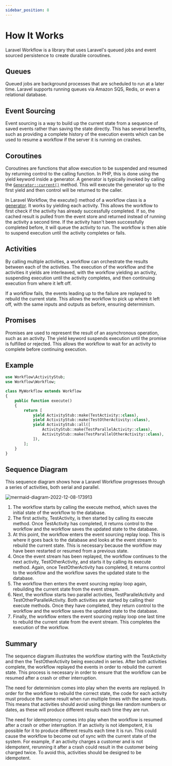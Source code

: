 ```yaml
---
sidebar_position: 8
---
```


# How It Works

Laravel Workflow is a library that uses Laravel's queued jobs and event sourced persistence to create durable coroutines.

## Queues

Queued jobs are background processes that are scheduled to run at a later time. Laravel supports running queues via Amazon SQS, Redis, or even a relational database.

## Event Sourcing

Event sourcing is a way to build up the current state from a sequence of saved events rather than saving the state directly. This has several benefits, such as providing a complete history of the execution events which can be used to resume a workflow if the server it is running on crashes.

## Coroutines

Coroutines are functions that allow execution to be suspended and resumed by returning control to the calling function. In PHP, this is done using the yield keyword inside a generator. A generator is typically invoked by calling the [`Generator::current()`](https://www.php.net/manual/en/generator.current.php) method. This will execute the generator up to the first yield and then control will be returned to the caller.

In Laravel Workflow, the execute() method of a workflow class is a [generator](https://www.php.net/manual/en/language.generators.syntax.php). It works by yielding each activity. This allows the workflow to first check if the activity has already successfully completed. If so, the cached result is pulled from the event store and returned instead of running the activity a second time. If the activity hasn't been successfully completed before, it will queue the activity to run. The workflow is then able to suspend execution until the activity completes or fails.

## Activities

By calling multiple activities, a workflow can orchestrate the results between each of the activities. The execution of the workflow and the activities it yields are interleaved, with the workflow yielding an activity, suspending execution until the activity completes, and then continuing execution from where it left off.

If a workflow fails, the events leading up to the failure are replayed to rebuild the current state. This allows the workflow to pick up where it left off, with the same inputs and outputs as before, ensuring determinism.

## Promises

Promises are used to represent the result of an asynchronous operation, such as an activity. The yield keyword suspends execution until the promise is fulfilled or rejected. This allows the workflow to wait for an activity to complete before continuing execution.

## Example

```php
use Workflow\ActivityStub;
use Workflow\Workflow;

class MyWorkflow extends Workflow
{
    public function execute()
    {
        return [
            yield ActivityStub::make(TestActivity::class),
            yield ActivityStub::make(TestOtherActivity::class),
            yield ActivityStub::all([
                ActivityStub::make(TestParallelActivity::class),
                ActivityStub::make(TestParallelOtherActivity::class),
            ]),
        ];
    }
}
```

## Sequence Diagram

This sequence diagram shows how a Laravel Workflow progresses through a series of activities, both serial and parallel.

![mermaid-diagram-2022-12-08-173913](https://user-images.githubusercontent.com/1130888/206589649-8fc0044d-8089-45a7-a30f-e1bcbb5115cd.png)

1. The workflow starts by calling the execute method, which saves the initial state of the workflow to the database.
2. The first activity, TestActivity, is then started by calling its execute method. Once TestActivity has completed, it returns control to the workflow and the workflow saves the updated state to the database.
3. At this point, the workflow enters the event sourcing replay loop. This is where it goes back to the database and looks at the event stream to rebuild the current state. This is necessary because the workflow may have been restarted or resumed from a previous state.
4. Once the event stream has been replayed, the workflow continues to the next activity, TestOtherActivity, and starts it by calling its execute method. Again, once TestOtherActivity has completed, it returns control to the workflow and the workflow saves the updated state to the database.
5. The workflow then enters the event sourcing replay loop again, rebuilding the current state from the event stream.
6. Next, the workflow starts two parallel activities, TestParallelActivity and TestOtherParallelActivity. Both activities are started by calling their execute methods. Once they have completed, they return control to the workflow and the workflow saves the updated state to the database.
7. Finally, the workflow enters the event sourcing replay loop one last time to rebuild the current state from the event stream. This completes the execution of the workflow.

## Summary
The sequence diagram illustrates the workflow starting with the TestActivity and then the TestOtherActivity being executed in series. After both activities complete, the workflow replayed the events in order to rebuild the current state. This process is necessary in order to ensure that the workflow can be resumed after a crash or other interruption.

The need for determinism comes into play when the events are replayed. In order for the workflow to rebuild the correct state, the code for each activity must produce the same result when run multiple times with the same inputs. This means that activities should avoid using things like random numbers or dates, as these will produce different results each time they are run.

The need for idempotency comes into play when the workflow is resumed after a crash or other interruption. If an activity is not idempotent, it is possible for it to produce different results each time it is run. This could cause the workflow to become out of sync with the current state of the system. For example, if an activity charges a customer and is not idempotent, rerunning it after a crash could result in the customer being charged twice. To avoid this, activities should be designed to be idempotent.

